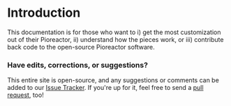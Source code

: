 # Introduction

This documentation is for those who want to i) get the most customization out of their Pioreactor, ii) understand how the pieces work, or iii) contribute back code to the open-source Pioreactor software.


### Have edits, corrections, or suggestions?

This entire site is open-source, and any suggestions or comments can be added to our [Issue Tracker](https://github.com/Pioreactor/docs.pioreactor/issues). If you're up for it, feel free to send a [pull request](https://docs.github.com/en/pull-requests/collaborating-with-pull-requests/getting-started/about-collaborative-development-models), too!
